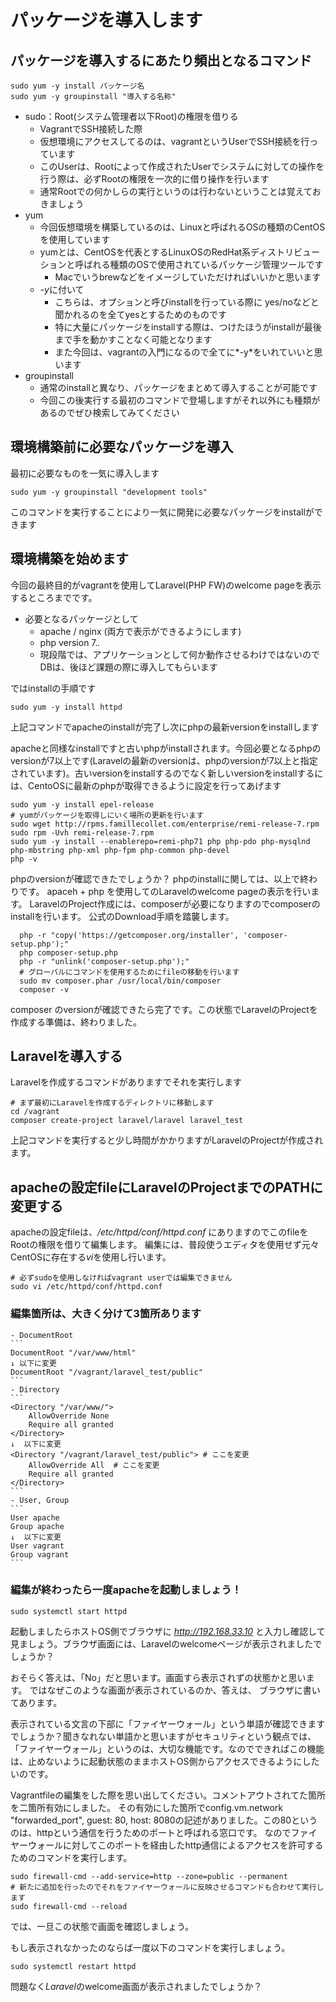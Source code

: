 # パッケージを導入します

## パッケージを導入するにあたり頻出となるコマンド
```shell
sudo yum -y install パッケージ名
sudo yum -y groupinstall "導入する名称"
```
  - sudo：Root(システム管理者以下Root)の権限を借りる
    - VagrantでSSH接続した際
    - 仮想環境にアクセスしてるのは、vagrantというUserでSSH接続を行っています
    - このUserは、Rootによって作成されたUserでシステムに対しての操作を行う際は、必ずRootの権限を一次的に借り操作を行います
    - 通常Rootでの何かしらの実行というのは行わないということは覚えておきましょう
  - yum
    - 今回仮想環境を構築しているのは、Linuxと呼ばれるOSの種類のCentOSを使用しています
    - yumとは、CentOSを代表とするLinuxOSのRedHat系ディストリビューションと呼ばれる種類のOSで使用されているパッケージ管理ツールです
      - Macでいうbrewなどをイメージしていただければいいかと思います
    - *-y*に付いて
      - こちらは、オプションと呼びinstallを行っている際に yes/noなどと聞かれるのを全てyesとするためのものです
      - 特に大量にパッケージをinstallする際は、つけたほうがinstallが最後まで手を動かすことなく可能となります
      - また今回は、vagrantの入門になるので全てに*-y*をいれていいと思います
  - groupinstall
    - 通常のinstallと異なり、パッケージをまとめて導入することが可能です
    - 今回この後実行する最初のコマンドで登場しますがそれ以外にも種類があるのでぜひ検索してみてください
    
## 環境構築前に必要なパッケージを導入
最初に必要なものを一気に導入します
  ```shell
  sudo yum -y groupinstall "development tools"
  ```
このコマンドを実行することにより一気に開発に必要なパッケージをinstallができます

## 環境構築を始めます

今回の最終目的がvagrantを使用してLaravel(PHP FW)のwelcome pageを表示するところまでです。

  - 必要となるパッケージとして
    - apache / nginx (両方で表示ができるようにします)
    - php version 7.*.*
    - 現段階では、アプリケーションとして何か動作させるわけではないのでDBは、後ほど課題の際に導入してもらいます

ではinstallの手順です
  ```shell
  sudo yum -y install httpd
  ```

上記コマンドでapacheのinstallが完了し次にphpの最新versionをinstallします

apacheと同様なinstallですと古いphpがinstallされます。今回必要となるphpのversionが7以上です(Laravelの最新のversionは、phpのversionが7以上と指定されています)。古いversionをinstallするのでなく新しいversionをinstallするには、CentoOSに最新のphpが取得できるように設定を行ってあげます

  ```shell
  sudo yum -y install epel-release
  # yumがパッケージを取得しにいく場所の更新を行います
  sudo wget http://rpms.famillecollet.com/enterprise/remi-release-7.rpm
  sudo rpm -Uvh remi-release-7.rpm
  sudo yum -y install --enablerepo=remi-php71 php php-pdo php-mysqlnd php-mbstring php-xml php-fpm php-common php-devel
  php -v
  ```
  
phpのversionが確認できたでしょうか？ phpのinstallに関しては、以上で終わりです。
apaceh + php を使用してのLaravelのwelcome pageの表示を行います。
LaravelのProject作成には、composerが必要になりますのでcomposerのinstallを行います。
公式のDownload手順を踏襲します。

```shell
  php -r "copy('https://getcomposer.org/installer', 'composer-setup.php');"
  php composer-setup.php
  php -r "unlink('composer-setup.php');"
  # グローバルにコマンドを使用するためにfileの移動を行います
  sudo mv composer.phar /usr/local/bin/composer
  composer -v
  ```
composer のversionが確認できたら完了です。この状態でLaravelのProjectを作成する準備は、終わりました。
  
## Laravelを導入する
Laravelを作成するコマンドがありますでそれを実行します

  ```shell
  # まず最初にLaravelを作成するディレクトリに移動します
  cd /vagrant
  composer create-project laravel/laravel laravel_test
  ```
上記コマンドを実行すると少し時間がかかりますがLaravelのProjectが作成されます。
  
## apacheの設定fileにLaravelのProjectまでのPATHに変更する
apacheの設定fileは、*/etc/httpd/conf/httpd.conf* にありますのでこのfileをRootの権限を借りて編集します。
編集には、普段使うエディタを使用せず元々CentOSに存在する*vi*を使用し行います。

  ```shell
  # 必ずsudoを使用しなければvagrant userでは編集できません
  sudo vi /etc/httpd/conf/httpd.conf
  ```
### 編集箇所は、大きく分けて3箇所あります
    - DocumentRoot
    ```
    DocumentRoot "/var/www/html"
    ↓ 以下に変更
    DocumentRoot "/vagrant/laravel_test/public"
    ```
    - Directory
    ```
    <Directory "/var/www/">
        AllowOverride None
        Require all granted
    </Directory>
    ↓  以下に変更
    <Directory "/vagrant/laravel_test/public"> # ここを変更
        AllowOverride All  # ここを変更
        Require all granted
    </Directory>
    ```
    - User, Group
    ```
    User apache
    Group apache
    ↓  以下に変更
    User vagrant
    Group vagrant
    ```
### 編集が終わったら一度apacheを起動しましょう！

  ```shell
  sudo systemctl start httpd
  ```

起動しましたらホストOS側でブラウザに *http://192.168.33.10* と入力し確認して見ましょう。ブラウザ画面には、Laravelのwelcomeページが表示されましたでしょうか？

おそらく答えは、「No」だと思います。画面すら表示されずの状態かと思います。
ではなぜこのような画面が表示されているのか、答えは、 ブラウザに書いてあります。

表示されている文言の下部に「ファイヤーウォール」という単語が確認できますでしょうか？聞きなれない単語かと思いますがセキュリティという観点では、「ファイヤーウォール」というのは、大切な機能です。なのでできればこの機能は、止めないように起動状態のままホストOS側からアクセスできるようにしたいのです。

Vagrantfileの編集をした際を思い出してください。コメントアウトされてた箇所を二箇所有効にしました。
その有効にした箇所でconfig.vm.network "forwarded_port", guest: 80, host: 8080の記述がありました。この80というのは、httpという通信を行うためのポートと呼ばれる窓口です。
なのでファイヤーウォールに対してこのポートを経由したhttp通信によるアクセスを許可するためのコマンドを実行します。

  ```shell
  sudo firewall-cmd --add-service=http --zone=public --permanent
  # 新たに追加を行ったのでそれをファイヤーウォールに反映させるコマンドも合わせて実行します
  sudo firewall-cmd --reload
  ```

では、一旦この状態で画面を確認しましょう。
 
もし表示されなかったのならば一度以下のコマンドを実行しましょう。

  ```shell
  sudo systemctl restart httpd
  ```
  
問題なく*Laravel*のwelcome画面が表示されましたでしょうか？
